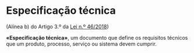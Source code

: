 # Especificação técnica
(Alínea b) do Artigo 3.º da [Lei n.º 46/2018](https://data.dre.pt/eli/lei/46/2018/08/13/p/dre/pt/html))

**«Especificação técnica»**, um documento que define os requisitos técnicos que um produto, processo, serviço ou sistema devem cumprir.